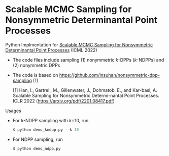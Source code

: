 # Scalable MCMC Sampling for Nonsymmetric Determinantal Point Processes

Python Implmentation for [Scalable MCMC Sampling for Nonsymmetric Determinantal Point Processes]() (ICML 2022)

- The code files include sampling (1) nonymmetric $k$-DPPs ($k$-NDPPs) and (2) nonymmetric DPPs
- The code is based on https://github.com/insuhan/nonsymmetric-dpp-sampling [1]

    [1] Han, I., Gartrell, M., Gillenwater, J., Dohmatob, E., and Kar-basi, A. Scalable Sampling for Nonsymmetric Determi-nantal Point Processes. ICLR 2022 (https://arxiv.org/pdf/2201.08417.pdf)

Usages

- For $k$-NDPP sampling with $k$=10, run

    ```python
    $ python demo_kndpp.py --k 10
    ```

- For NDPP sampling, run

    ```python
    $ python demo_ndpp.py
    ```

